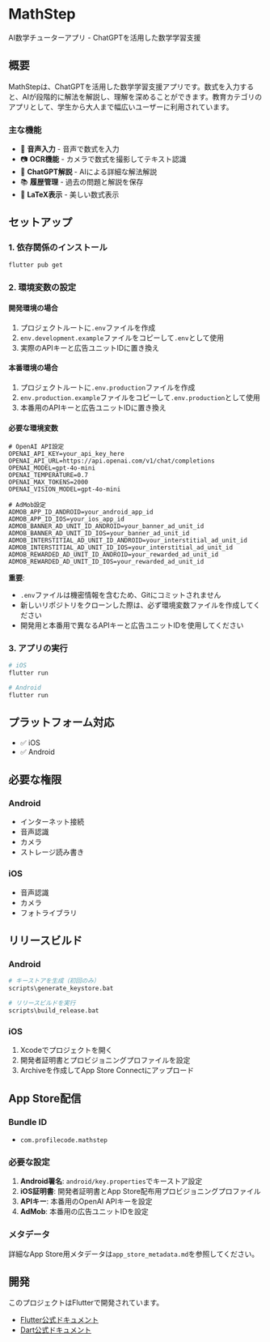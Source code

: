 # MathStep

AI数学チューターアプリ - ChatGPTを活用した数学学習支援

## 概要

MathStepは、ChatGPTを活用した数学学習支援アプリです。数式を入力すると、AIが段階的に解法を解説し、理解を深めることができます。教育カテゴリのアプリとして、学生から大人まで幅広いユーザーに利用されています。

### 主な機能

- 🎤 **音声入力** - 音声で数式を入力
- 📷 **OCR機能** - カメラで数式を撮影してテキスト認識
- 🤖 **ChatGPT解説** - AIによる詳細な解法解説
- 📚 **履歴管理** - 過去の問題と解説を保存
- 🎨 **LaTeX表示** - 美しい数式表示

## セットアップ

### 1. 依存関係のインストール

```bash
flutter pub get
```

### 2. 環境変数の設定

#### 開発環境の場合
1. プロジェクトルートに`.env`ファイルを作成
2. `env.development.example`ファイルをコピーして`.env`として使用
3. 実際のAPIキーと広告ユニットIDに置き換え

#### 本番環境の場合
1. プロジェクトルートに`.env.production`ファイルを作成
2. `env.production.example`ファイルをコピーして`.env.production`として使用
3. 本番用のAPIキーと広告ユニットIDに置き換え

#### 必要な環境変数
```
# OpenAI API設定
OPENAI_API_KEY=your_api_key_here
OPENAI_API_URL=https://api.openai.com/v1/chat/completions
OPENAI_MODEL=gpt-4o-mini
OPENAI_TEMPERATURE=0.7
OPENAI_MAX_TOKENS=2000
OPENAI_VISION_MODEL=gpt-4o-mini

# AdMob設定
ADMOB_APP_ID_ANDROID=your_android_app_id
ADMOB_APP_ID_IOS=your_ios_app_id
ADMOB_BANNER_AD_UNIT_ID_ANDROID=your_banner_ad_unit_id
ADMOB_BANNER_AD_UNIT_ID_IOS=your_banner_ad_unit_id
ADMOB_INTERSTITIAL_AD_UNIT_ID_ANDROID=your_interstitial_ad_unit_id
ADMOB_INTERSTITIAL_AD_UNIT_ID_IOS=your_interstitial_ad_unit_id
ADMOB_REWARDED_AD_UNIT_ID_ANDROID=your_rewarded_ad_unit_id
ADMOB_REWARDED_AD_UNIT_ID_IOS=your_rewarded_ad_unit_id
```

**重要**: 
- `.env`ファイルは機密情報を含むため、Gitにコミットされません
- 新しいリポジトリをクローンした際は、必ず環境変数ファイルを作成してください
- 開発用と本番用で異なるAPIキーと広告ユニットIDを使用してください

### 3. アプリの実行

```bash
# iOS
flutter run

# Android
flutter run
```

## プラットフォーム対応

- ✅ iOS
- ✅ Android

## 必要な権限

### Android
- インターネット接続
- 音声認識
- カメラ
- ストレージ読み書き

### iOS
- 音声認識
- カメラ
- フォトライブラリ

## リリースビルド

### Android
```bash
# キーストアを生成（初回のみ）
scripts\generate_keystore.bat

# リリースビルドを実行
scripts\build_release.bat
```

### iOS
1. Xcodeでプロジェクトを開く
2. 開発者証明書とプロビジョニングプロファイルを設定
3. Archiveを作成してApp Store Connectにアップロード

## App Store配信

### Bundle ID
- `com.profilecode.mathstep`

### 必要な設定
1. **Android署名**: `android/key.properties`でキーストア設定
2. **iOS証明書**: 開発者証明書とApp Store配布用プロビジョニングプロファイル
3. **APIキー**: 本番用のOpenAI APIキーを設定
4. **AdMob**: 本番用の広告ユニットIDを設定

### メタデータ
詳細なApp Store用メタデータは`app_store_metadata.md`を参照してください。

## 開発

このプロジェクトはFlutterで開発されています。

- [Flutter公式ドキュメント](https://docs.flutter.dev/)
- [Dart公式ドキュメント](https://dart.dev/guides)
